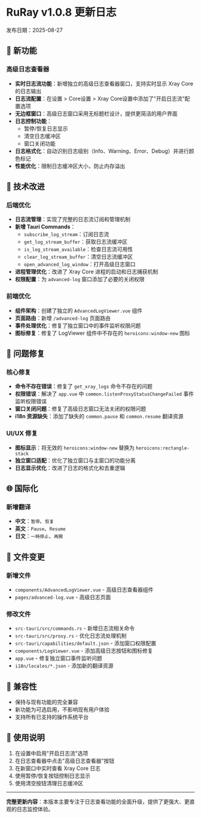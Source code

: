 # RuRay v1.0.8 更新日志

发布日期：2025-08-27

## 🚀 新功能

### 高级日志查看器
- **实时日志流功能**：新增独立的高级日志查看器窗口，支持实时显示 Xray Core 的日志输出
- **日志流配置**：在设置 > Core设置 > Xray Core设置中添加了"开启日志流"配置选项
- **无边框窗口**：高级日志窗口采用无标题栏设计，提供更简洁的用户界面
- **日志控制功能**：
  - 暂停/恢复日志显示
  - 清空日志缓冲区
  - 窗口关闭功能
- **日志格式化**：自动识别日志级别（Info、Warning、Error、Debug）并进行颜色标记
- **性能优化**：限制日志缓冲区大小，防止内存溢出

## 🔧 技术改进

### 后端优化
- **日志流管理**：实现了完整的日志流订阅和管理机制
- **新增 Tauri Commands**：
  - `subscribe_log_stream`：订阅日志流
  - `get_log_stream_buffer`：获取日志流缓冲区
  - `is_log_stream_available`：检查日志流可用性
  - `clear_log_stream_buffer`：清空日志流缓冲区
  - `open_advanced_log_window`：打开高级日志窗口
- **进程管理优化**：改进了 Xray Core 进程的启动和日志捕获机制
- **权限配置**：为 `advanced-log` 窗口添加了必要的关闭权限

### 前端优化
- **组件架构**：创建了独立的 `AdvancedLogViewer.vue` 组件
- **页面路由**：新增 `/advanced-log` 页面路由
- **事件处理优化**：修复了独立窗口中的事件监听权限问题
- **图标修复**：修复了 LogViewer 组件中不存在的 `heroicons:window-new` 图标

## 🐛 问题修复

### 核心修复
- **命令不存在错误**：修复了 `get_xray_logs` 命令不存在的问题
- **权限错误**：解决了 `app.vue` 中 `common.listenProxyStatusChangeFailed` 事件监听权限错误
- **窗口关闭问题**：修复了高级日志窗口无法关闭的权限问题
- **i18n 资源缺失**：添加了缺失的 `common.pause` 和 `common.resume` 翻译资源

### UI/UX 修复
- **图标显示**：将无效的 `heroicons:window-new` 替换为 `heroicons:rectangle-stack`
- **独立窗口适配**：优化了独立窗口与主窗口的功能分离
- **日志显示优化**：改进了日志的格式化和去重逻辑

## 🌐 国际化

### 新增翻译
- **中文**：`暂停`、`恢复`
- **英文**：`Pause`、`Resume`
- **日文**：`一時停止`、`再開`

## 📁 文件变更

### 新增文件
- `components/AdvancedLogViewer.vue` - 高级日志查看器组件
- `pages/advanced-log.vue` - 高级日志页面

### 修改文件
- `src-tauri/src/commands.rs` - 新增日志流相关命令
- `src-tauri/src/proxy.rs` - 优化日志流处理机制
- `src-tauri/capabilities/default.json` - 添加窗口权限配置
- `components/LogViewer.vue` - 添加高级日志按钮和图标修复
- `app.vue` - 修复独立窗口事件监听问题
- `i18n/locales/*.json` - 添加新的翻译资源

## 🔄 兼容性

- 保持与现有功能的完全兼容
- 新功能为可选启用，不影响现有用户体验
- 支持所有已支持的操作系统平台

## 📝 使用说明

1. 在设置中启用"开启日志流"选项
2. 在日志查看器中点击"高级日志查看器"按钮
3. 在新窗口中实时查看 Xray Core 日志
4. 使用暂停/恢复按钮控制日志显示
5. 使用清空按钮清理日志缓冲区

---

**完整更新内容**：本版本主要专注于日志查看功能的全面升级，提供了更强大、更直观的日志监控体验。